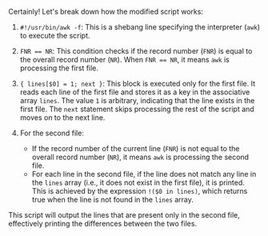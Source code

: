 Certainly! Let's break down how the modified script works:

1. `#!/usr/bin/awk -f`: This is a shebang line specifying the interpreter (`awk`) to execute the script.

2. `FNR == NR`: This condition checks if the record number (`FNR`) is equal to the overall record number (`NR`). When `FNR == NR`, it means `awk` is processing the first file.

3. `{ lines[$0] = 1; next }`: This block is executed only for the first file. It reads each line of the first file and stores it as a key in the associative array `lines`. The value `1` is arbitrary, indicating that the line exists in the first file. The `next` statement skips processing the rest of the script and moves on to the next line.

4. For the second file:
   - If the record number of the current line (`FNR`) is not equal to the overall record number (`NR`), it means `awk` is processing the second file.
   - For each line in the second file, if the line does not match any line in the `lines` array (i.e., it does not exist in the first file), it is printed. This is achieved by the expression `!($0 in lines)`, which returns true when the line is not found in the `lines` array.

This script will output the lines that are present only in the second file, effectively printing the differences between the two files.